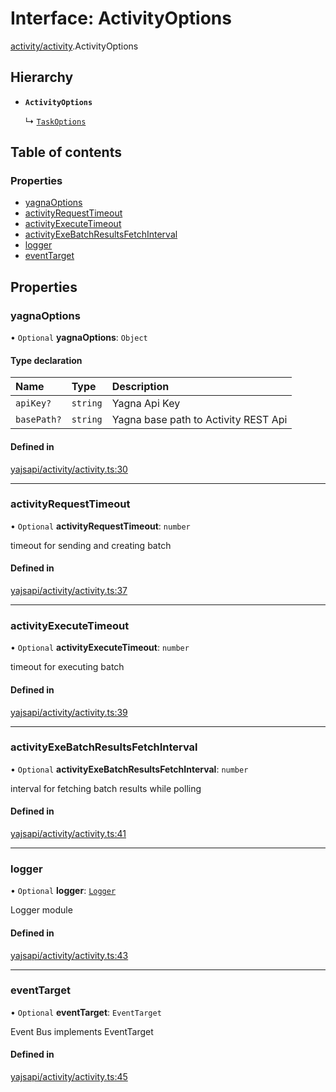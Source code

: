 # Interface: ActivityOptions

[activity/activity](../modules/activity_activity.md).ActivityOptions

## Hierarchy

- **`ActivityOptions`**

  ↳ [`TaskOptions`](task_service.TaskOptions.md)

## Table of contents

### Properties

- [yagnaOptions](activity_activity.ActivityOptions.md#yagnaoptions)
- [activityRequestTimeout](activity_activity.ActivityOptions.md#activityrequesttimeout)
- [activityExecuteTimeout](activity_activity.ActivityOptions.md#activityexecutetimeout)
- [activityExeBatchResultsFetchInterval](activity_activity.ActivityOptions.md#activityexebatchresultsfetchinterval)
- [logger](activity_activity.ActivityOptions.md#logger)
- [eventTarget](activity_activity.ActivityOptions.md#eventtarget)

## Properties

### yagnaOptions

• `Optional` **yagnaOptions**: `Object`

#### Type declaration

| Name | Type | Description |
| :------ | :------ | :------ |
| `apiKey?` | `string` | Yagna Api Key |
| `basePath?` | `string` | Yagna base path to Activity REST Api |

#### Defined in

[yajsapi/activity/activity.ts:30](https://github.com/golemfactory/yajsapi/blob/87b4066/yajsapi/activity/activity.ts#L30)

___

### activityRequestTimeout

• `Optional` **activityRequestTimeout**: `number`

timeout for sending and creating batch

#### Defined in

[yajsapi/activity/activity.ts:37](https://github.com/golemfactory/yajsapi/blob/87b4066/yajsapi/activity/activity.ts#L37)

___

### activityExecuteTimeout

• `Optional` **activityExecuteTimeout**: `number`

timeout for executing batch

#### Defined in

[yajsapi/activity/activity.ts:39](https://github.com/golemfactory/yajsapi/blob/87b4066/yajsapi/activity/activity.ts#L39)

___

### activityExeBatchResultsFetchInterval

• `Optional` **activityExeBatchResultsFetchInterval**: `number`

interval for fetching batch results while polling

#### Defined in

[yajsapi/activity/activity.ts:41](https://github.com/golemfactory/yajsapi/blob/87b4066/yajsapi/activity/activity.ts#L41)

___

### logger

• `Optional` **logger**: [`Logger`](utils_logger_logger.Logger.md)

Logger module

#### Defined in

[yajsapi/activity/activity.ts:43](https://github.com/golemfactory/yajsapi/blob/87b4066/yajsapi/activity/activity.ts#L43)

___

### eventTarget

• `Optional` **eventTarget**: `EventTarget`

Event Bus implements EventTarget

#### Defined in

[yajsapi/activity/activity.ts:45](https://github.com/golemfactory/yajsapi/blob/87b4066/yajsapi/activity/activity.ts#L45)
